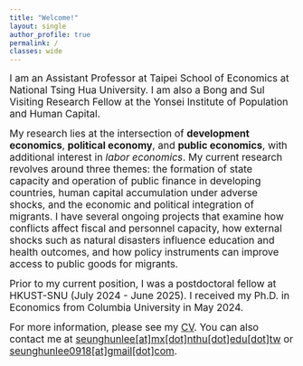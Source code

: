 ```yaml
---
title: "Welcome!"
layout: single
author_profile: true
permalink: /
classes: wide
---
```


<p><span style="font-size:13pt;">
  I am an Assistant Professor at Taipei School of Economics at National Tsing Hua University. I am also a Bong and Sul Visiting Research Fellow at the Yonsei Institute of Population and Human Capital.  </span></p>
 
<p><span style="font-size:13pt;">
My research lies at the intersection of <b>development economics</b>, <b>political economy</b>, and <b>public economics</b>, with additional interest in <i>labor economics</i>. My current research revolves around three themes: the formation of state capacity and operation of public finance in developing countries, human capital accumulation under adverse shocks, and the economic and political integration of migrants. I have several ongoing projects that examine how conflicts affect fiscal and personnel capacity, how external shocks such as natural disasters influence education and health outcomes, and how policy instruments can improve access to public goods for migrants.  </span></p>

<p><span style="font-size:13pt;">
Prior to my current position, I was a postdoctoral fellow at HKUST-SNU (July 2024 - June 2025). I received my Ph.D. in Economics from Columbia University in May 2024. 
</span></p>


<p><span style="font-size:13pt;"> 
For more information, please see my <a href="https://seunghunlee918.github.io/cv/CV_shl.pdf">CV</a>. You can also contact me at <a href="mailto:seunghunlee@mx.nthu.edu.tw">seunghunlee[at]mx[dot]nthu[dot]edu[dot]tw</a> or  <a href="mailto:seunghunlee0918@gmail.com">seunghunlee0918[at]gmail[dot]com</a>.
</span></p>
